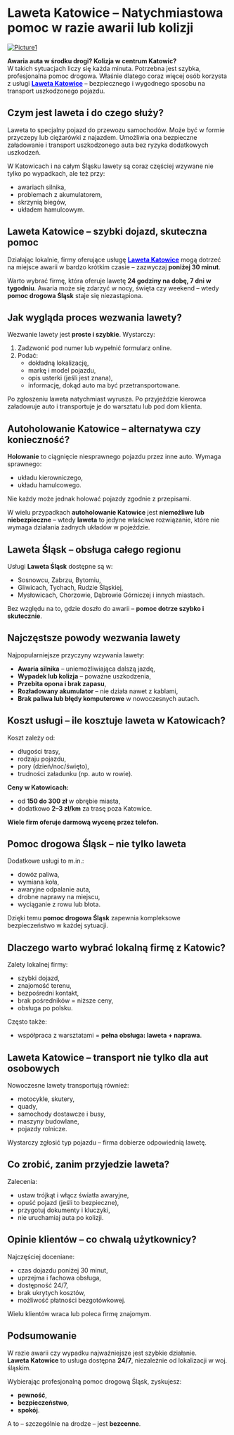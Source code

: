 # Laweta Katowice – Natychmiastowa pomoc w razie awarii lub kolizji
<a href="https://ibb.co/6RZP5Frk"><img src="https://i.ibb.co/XZ4sTtjq/Picture1.png" alt="Picture1" border="0"></a>

**Awaria auta w środku drogi? Kolizja w centrum Katowic?**  
W takich sytuacjach liczy się każda minuta. Potrzebna jest szybka, profesjonalna pomoc drogowa. Właśnie dlatego coraz więcej osób korzysta z usługi **<a href="http://zomeo.pl/" style="color: blue;">Laweta Katowice</a>** – bezpiecznego i wygodnego sposobu na transport uszkodzonego pojazdu.
## Czym jest laweta i do czego służy?

Laweta to specjalny pojazd do przewozu samochodów. Może być w formie przyczepy lub ciężarówki z najazdem. Umożliwia ona bezpieczne załadowanie i transport uszkodzonego auta bez ryzyka dodatkowych uszkodzeń.

W Katowicach i na całym Śląsku lawety są coraz częściej wzywane nie tylko po wypadkach, ale też przy:
- awariach silnika,  
- problemach z akumulatorem,  
- skrzynią biegów,  
- układem hamulcowym.
## Laweta Katowice – szybki dojazd, skuteczna pomoc

Działając lokalnie, firmy oferujące usługę **<a href="http://zomeo.pl/" style="color: blue;" target="_blank">Laweta Katowice</a>** mogą dotrzeć na miejsce awarii w bardzo krótkim czasie – zazwyczaj **poniżej 30 minut**.

Warto wybrać firmę, która oferuje lawetę **24 godziny na dobę, 7 dni w tygodniu**. Awaria może się zdarzyć w nocy, święta czy weekend – wtedy **pomoc drogowa Śląsk** staje się niezastąpiona.
## Jak wygląda proces wezwania lawety?

Wezwanie lawety jest **proste i szybkie**. Wystarczy:
1. Zadzwonić pod numer lub wypełnić formularz online.
2. Podać:
   - dokładną lokalizację,  
   - markę i model pojazdu,  
   - opis usterki (jeśli jest znana),  
   - informację, dokąd auto ma być przetransportowane.

Po zgłoszeniu laweta natychmiast wyrusza. Po przyjeździe kierowca załadowuje auto i transportuje je do warsztatu lub pod dom klienta.
## Autoholowanie Katowice – alternatywa czy konieczność?

**Holowanie** to ciągnięcie niesprawnego pojazdu przez inne auto. Wymaga sprawnego:
- układu kierowniczego,
- układu hamulcowego.

Nie każdy może jednak holować pojazdy zgodnie z przepisami.

W wielu przypadkach **autoholowanie Katowice** jest **niemożliwe lub niebezpieczne** – wtedy **laweta** to jedyne właściwe rozwiązanie, które nie wymaga działania żadnych układów w pojeździe.
## Laweta Śląsk – obsługa całego regionu

Usługi **Laweta Śląsk** dostępne są w:
- Sosnowcu, Zabrzu, Bytomiu,  
- Gliwicach, Tychach, Rudzie Śląskiej,  
- Mysłowicach, Chorzowie, Dąbrowie Górniczej i innych miastach.

Bez względu na to, gdzie doszło do awarii – **pomoc dotrze szybko i skutecznie**.
## Najczęstsze powody wezwania lawety

Najpopularniejsze przyczyny wzywania lawety:
- **Awaria silnika** – uniemożliwiająca dalszą jazdę,  
- **Wypadek lub kolizja** – poważne uszkodzenia,  
- **Przebita opona i brak zapasu**,  
- **Rozładowany akumulator** – nie działa nawet z kablami,  
- **Brak paliwa lub błędy komputerowe** w nowoczesnych autach.
## Koszt usługi – ile kosztuje laweta w Katowicach?

Koszt zależy od:
- długości trasy,  
- rodzaju pojazdu,  
- pory (dzień/noc/święto),  
- trudności załadunku (np. auto w rowie).

**Ceny w Katowicach:**  
- od **150 do 300 zł** w obrębie miasta,  
- dodatkowo **2–3 zł/km** za trasę poza Katowice.

**Wiele firm oferuje darmową wycenę przez telefon.**
## Pomoc drogowa Śląsk – nie tylko laweta

Dodatkowe usługi to m.in.:
- dowóz paliwa,  
- wymiana koła,  
- awaryjne odpalanie auta,  
- drobne naprawy na miejscu,  
- wyciąganie z rowu lub błota.

Dzięki temu **pomoc drogowa Śląsk** zapewnia kompleksowe bezpieczeństwo w każdej sytuacji.
## Dlaczego warto wybrać lokalną firmę z Katowic?

Zalety lokalnej firmy:
- szybki dojazd,  
- znajomość terenu,  
- bezpośredni kontakt,  
- brak pośredników = niższe ceny,  
- obsługa po polsku.

Często także:
- współpraca z warsztatami = **pełna obsługa: laweta + naprawa**.
## Laweta Katowice – transport nie tylko dla aut osobowych

Nowoczesne lawety transportują również:
- motocykle, skutery,  
- quady,  
- samochody dostawcze i busy,  
- maszyny budowlane,  
- pojazdy rolnicze.

Wystarczy zgłosić typ pojazdu – firma dobierze odpowiednią lawetę.
## Co zrobić, zanim przyjedzie laweta?

Zalecenia:
- ustaw trójkąt i włącz światła awaryjne,  
- opuść pojazd (jeśli to bezpieczne),  
- przygotuj dokumenty i kluczyki,  
- nie uruchamiaj auta po kolizji.
## Opinie klientów – co chwalą użytkownicy?

Najczęściej doceniane:
- czas dojazdu poniżej 30 minut,  
- uprzejma i fachowa obsługa,  
- dostępność 24/7,  
- brak ukrytych kosztów,  
- możliwość płatności bezgotówkowej.

Wielu klientów wraca lub poleca firmę znajomym.
## Podsumowanie

W razie awarii czy wypadku najważniejsze jest szybkie działanie.  
**Laweta Katowice** to usługa dostępna **24/7**, niezależnie od lokalizacji w woj. śląskim.

Wybierając profesjonalną pomoc drogową Śląsk, zyskujesz:
- **pewność**,  
- **bezpieczeństwo**,  
- **spokój**.

A to – szczególnie na drodze – jest **bezcenne**.
